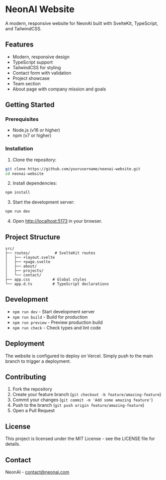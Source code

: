 # NeonAI Website

A modern, responsive website for NeonAI built with SvelteKit, TypeScript, and TailwindCSS.

## Features

- Modern, responsive design
- TypeScript support
- TailwindCSS for styling
- Contact form with validation
- Project showcase
- Team section
- About page with company mission and goals

## Getting Started

### Prerequisites

- Node.js (v16 or higher)
- npm (v7 or higher)

### Installation

1. Clone the repository:

```bash
git clone https://github.com/yourusername/neonai-website.git
cd neonai-website
```

2. Install dependencies:

```bash
npm install
```

3. Start the development server:

```bash
npm run dev
```

4. Open [http://localhost:5173](http://localhost:5173) in your browser.

## Project Structure

```
src/
├── routes/           # SvelteKit routes
│   ├── +layout.svelte
│   ├── +page.svelte
│   ├── about/
│   ├── projects/
│   └── contact/
├── app.css          # Global styles
└── app.d.ts         # TypeScript declarations
```

## Development

- `npm run dev` - Start development server
- `npm run build` - Build for production
- `npm run preview` - Preview production build
- `npm run check` - Check types and lint code

## Deployment

The website is configured to deploy on Vercel. Simply push to the main branch to trigger a deployment.

## Contributing

1. Fork the repository
2. Create your feature branch (`git checkout -b feature/amazing-feature`)
3. Commit your changes (`git commit -m 'Add some amazing feature'`)
4. Push to the branch (`git push origin feature/amazing-feature`)
5. Open a Pull Request

## License

This project is licensed under the MIT License - see the LICENSE file for details.

## Contact

NeonAI - <contact@neonai.com>
